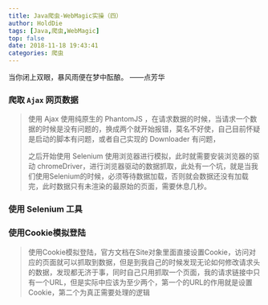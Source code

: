 ```yaml
---
title: Java爬虫-WebMagic实操（四）
author: HoldDie
tags: [Java,爬虫,WebMagic]
top: false
date: 2018-11-18 19:43:41
categories: 爬虫
---
```




当你闭上双眼，暴风雨便在梦中酝酿。 ——点芳华



### 爬取 `Ajax` 网页数据

> 使用 Ajax 使用纯原生的 PhantomJS ，在请求数据的时候，当请求一个数据的时候是没有问题的，换成两个就开始报错，莫名不好使，自己目前怀疑是启动的脚本有问题，或者自己实现的 Downloader 有问题，
>
> 之后开始使用 Selenium 使用浏览器进行模拟，此时就需要安装浏览器的驱动 chromeDriver，进行浏览器驱动的数据抓取，此处有一个坑，就是当我们使用Selenium的时候，必须等待数据加载，否则就会数据还没有加载完，此时数据只有未渲染的最原始的页面，需要休息几秒。

### 使用 Selenium 工具

### 使用Cookie模拟登陆

> 使用Cookie模拟登陆，官方文档在Site对象里面直接设置Cookie，访问对应的页面就可以抓取到数据，但是到我自己的时候发现无论如何修改请求头的数据，发现都无济于事，同时自己只用抓取一个页面，我的请求链接中只有一个URL，但是实际中应该为至少两个，第一个的URL的作用就是设置Cookie，第二个为真正需要处理的逻辑
